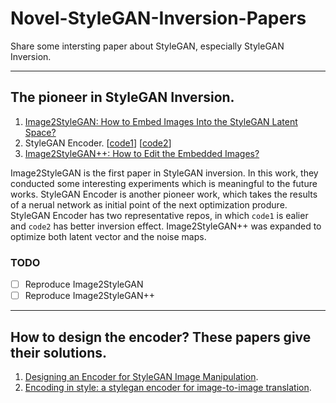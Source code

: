 # Novel-StyleGAN-Inversion-Papers
Share some intersting paper about StyleGAN, especially StyleGAN Inversion.

-----
## The pioneer in StyleGAN Inversion.
1. [Image2StyleGAN: How to Embed Images Into the StyleGAN Latent Space?](https://arxiv.org/pdf/1904.03189.pdf)
2. StyleGAN Encoder. [[code1](https://github.com/Puzer/stylegan-encoder)] [[code2](https://github.com/pbaylies/stylegan-encoder)]
3. [Image2StyleGAN++: How to Edit the Embedded Images?](https://arxiv.org/pdf/1911.11544.pdf)

Image2StyleGAN is the first paper in StyleGAN inversion. In this work, they conducted some interesting experiments which is meaningful to the future works. StyleGAN Encoder is another pioneer work, which takes the results of a nerual network as initial point of the next optimization produre. StyleGAN Encoder has two representative repos, in which `code1` is ealier and `code2` has better inversion effect. Image2StyleGAN++ was expanded to optimize both latent vector and the noise maps.

### TODO
- [ ] Reproduce Image2StyleGAN   
- [ ] Reproduce Image2StyleGAN++

-----
## How to design the encoder? These papers give their solutions.
1. [Designing an Encoder for StyleGAN Image Manipulation](https://arxiv.org/pdf/2102.02766.pdf).
2. [Encoding in style: a stylegan encoder for image-to-image translation](https://arxiv.org/pdf/2008.00951.pdf).

